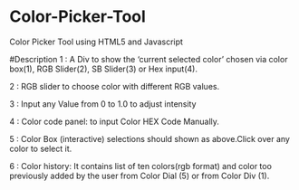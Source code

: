 # Color-Picker-Tool
Color Picker Tool using HTML5 and Javascript

#Description
1 : A Div to show the ‘current selected color’ chosen via color 		box(1), RGB Slider(2), SB Slider(3) or Hex input(4).

2 : RGB slider to choose color with different RGB values.

3 : Input any Value from 0 to 1.0  to adjust intensity 

4 : Color code panel: to input Color HEX Code Manually.

5 : Color Box (interactive) selections should shown as  above.Click over any color to select it.

6 : Color history: It contains list of ten colors(rgb format) and color too previously added by the user from Color Dial (5) or from Color Div (1).


